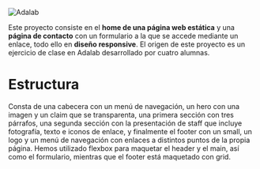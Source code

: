 ![Adalab](https://beta.adalab.es/resources/images/adalab-logo-155x61-bg-white.png)

Este proyecto consiste en el **home de una página web estática** y una **página de contacto** con un formulario a la que se accede mediante un enlace, todo ello en **diseño responsive**. El origen de este proyecto es un ejercicio de clase en Adalab desarrollado por cuatro alumnas.



# Estructura
Consta de una cabecera con un menú de navegación, un hero con  una imagen y un claim que se transparenta, una primera sección con tres párrafos, una segunda sección con la presentación de staff que incluye fotografía, texto e iconos de enlace, y finalmente el footer con un small, un logo y un menú de navegación con enlaces a distintos puntos de la propia página.
Hemos utilizado flexbox para maquetar el header y el main, así como el formulario, mientras que el footer está maquetado con grid.

